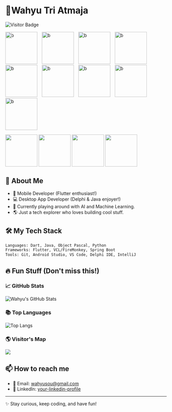 # 👾Wahyu Tri Atmaja

![Visitor Badge](https://komarev.com/ghpvc/?username=wahyuatmaja3&label=Hey%20Visitor!&color=green&style=flat)

<div style="position: absolute">
  <img src="https://i.gifer.com/1j6F.gif" width="100%">
</div>

<span style="text-align: left;">
  <img src="https://media1.tenor.com/m/bi-1TiUoAZgAAAAd/diam-hitam.gif" width="100px" height="100px" alt="b" style="display: inline-block; margin-right: 10px;">
  <img src="https://media1.tenor.com/m/VVIZNQLHBsAAAAAd/halah-nyocot.gif" width="100px" height="100px" alt="b" style="display: inline-block; margin-right: 10px;">
  <img src="https://vegas.nyc3.cdn.digitaloceanspaces.com/0062_y_an_webp-m/sticker-fan_14280524_m.webp" width="100px" height="100px" alt="b" style="display: inline-block; margin-right: 10px;">
  <img src="https://vegas.nyc3.cdn.digitaloceanspaces.com/0062_y_an_webp-m/sticker-fan_14280531_m.webp" width="100px" height="100px" alt="b" style="display: inline-block; margin-right: 10px;">  
  <img src="https://media.tenor.com/d3omTouvhfoAAAAj/rehan-rehan-wangsaff.gif" width="100px" height="100px" alt="b" style="display: inline-block; margin-right: 10px;">    
  <img src="https://media.tenor.com/W36feXYrHgYAAAA1/pembohonk-publik-pembohonk.webp" width="100px" height="100px" alt="b" style="display: inline-block; margin-right: 10px;">
  <img src="https://media.tenor.com/58zx4zsY1oYAAAAj/malas.gif" width="100px" height="100px" alt="b" style="display: inline-block; margin-right: 10px;">  
  <img src="https://vegas.nyc3.cdn.digitaloceanspaces.com/0062_y_an_webp-m/sticker-fan_14280529_m.webp" width="100px" height="100px" alt="b" style="display: inline-block; margin-right: 10px;">    
  <img src="https://media.tenor.com/6NmJ_aDfghwAAAAM/waduh-kumala.gif" width="100px" height="100px" alt="b" style="display: inline-block; margin-right: 10px;">  
</span>

<p align="left">
  <img src="https://i.gifer.com/5ZLO.gif" width="100">
  <img src="https://i.gifer.com/5ZLO.gif" width="100">
  <img src="https://i.gifer.com/5ZLO.gif" width="100">
  <img src="https://i.gifer.com/5ZLO.gif" width="100">
</p>

## 🚀 About Me
- 📱 Mobile Developer (Flutter enthusiast!)
- 💻 Desktop App Developer (Delphi & Java enjoyer!)
- 🧠 Currently playing around with AI and Machine Learning.
- 🌎 Just a tech explorer who loves building cool stuff.

## 🛠️ My Tech Stack
```bash
Languages: Dart, Java, Object Pascal, Python
Frameworks: Flutter, VCL/FireMonkey, Spring Boot
Tools: Git, Android Studio, VS Code, Delphi IDE, IntelliJ
```

## 🔥 Fun Stuff (Don't miss this!)
### 📈 GitHub Stats
![Wahyu's GitHub Stats](https://github-readme-stats.vercel.app/api?username=wahyuatmaja3&show_icons=true&theme=radical)

### 📚 Top Languages
![Top Langs](https://github-readme-stats.vercel.app/api/top-langs/?username=wahyuatmaja3&layout=compact&theme=radical)

### 🌎 Visitor's Map
[![](https://visitcount.itsvg.in/api?id=wahyuatmaja3&label=Profile%20Views&color=12&icon=5&pretty=true)](https://visitcount.itsvg.in)

## 📫 How to reach me
- 📧 Email: wahyusou@gmail.com
- 💼 LinkedIn: [your-linkedin-profile](https://linkedin.com/in/your-linkedin-profile)

---
✨ Stay curious, keep coding, and have fun!
